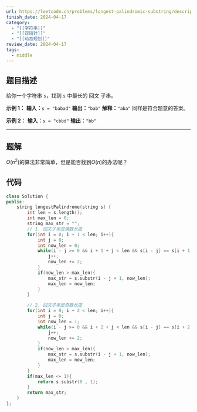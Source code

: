```yaml
---
url: https://leetcode.cn/problems/longest-palindromic-substring/description/
finish_date: 2024-04-17
category:
  - "[[字符串]]"
  - "[[双指针]]"
  - "[[动态规划]]"
review_date: 2024-04-17
tags:
  - middle
---
```

## 题目描述

给你一个字符串 `s`，找到 `s` 中最长的 回文 子串。

**示例 1：**
**输入：**`s = "babad"`
**输出：**`"bab"`
**解释：**`"aba"` 同样是符合题意的答案。

**示例 2：**
**输入：**`s = "cbbd"`
**输出：**`"bb"`

---
## 题解

$O(n^2)$的算法非常简单，但是能否找到$O(n)$的办法呢？

## 代码

```cpp
class Solution {
public:
    string longestPalindrome(string s) {
        int len = s.length();
        int max_len = 0;
        string max_str = "";
        // 1. 回文子串是偶数长度
        for(int i = 0; i + 1 < len; i++){
            int j = 0;
            int now_len = 0;
            while(i - j >= 0 && i + 1 + j < len && s[i - j] == s[i + 1 + j]){
                j++;
                now_len += 2;
            }
            if(now_len > max_len){
                max_str = s.substr(i - j + 1, now_len);
                max_len = now_len;
            }
        }

        // 2. 回文子串是奇数长度
        for(int i = 0; i + 2 < len; i++){
            int j = 0;
            int now_len = 1;
            while(i - j >= 0 && i + 2 + j < len && s[i - j] == s[i + 2 + j]){
                j++;
                now_len += 2;
            }
            if(now_len > max_len){
                max_str = s.substr(i - j + 1, now_len);
                max_len = now_len;
            }
        }
        if(max_len <= 1){
            return s.substr(0 , 1);
        }
        return max_str;
    }
};
```